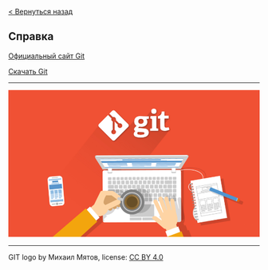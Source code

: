 [< Вернуться назад](readme.md)

## Справка

[Официальный сайт Git](https://git-scm.com/) 

[Скачать Git](https://git-scm.com/download/win) 

---

![git-for](./assets/git-for.png)

---

GIT logo by Михаил Мятов, license: [CC BY 4.0](https://creativecommons.org/licenses/by/4.0/)